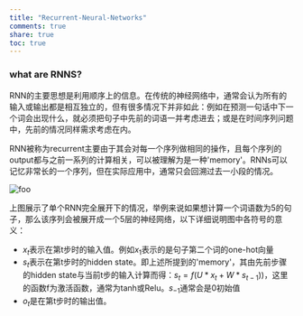 ```yaml
---
title: "Recurrent-Neural-Networks"
comments: true
share: true
toc: true
---
```


### what are RNNS?

RNN的主要思想是利用顺序上的信息。在传统的神经网络中，通常会认为所有的输入或输出都是相互独立的，但有很多情况下并非如此：例如在预测一句话中下一个词会出现什么，就必须把句子中先前的词语一并考虑进去；或是在时间序列问题中，先前的情况同样需求考虑在内。

RNN被称为recurrent主要由于其会对每一个序列做相同的操作，且每个序列的output都与之前一系列的计算相关，可以被理解为是一种'memory'。RNNs可以记忆非常长的一个序列，但在实际应用中，通常只会回溯过去一小段的情况。

![foo](http://d3kbpzbmcynnmx.cloudfront.net/wp-content/uploads/2015/09/rnn.jpg)

上图展示了单个RNN完全展开下的情况，举例来说如果想计算一个词语数为5的句子，那么该序列会被展开成一个5层的神经网络，以下详细说明图中各符号的意义：

*  $x_t$表示在第t步时的输入值。例如$x_1$表示的是句子第二个词的one-hot向量
*  $s_t$表示在第t步时的hidden state。即上述所提到的'memory'，其由先前步骤的hidden state与当前t步的输入计算而得：$s_t = f(U*x_t+W*s_{t-1}))$，这里的函数f为激活函数，通常为tanh或Relu。$s_{-1}$通常会是0初始值
*  $o_t$是在第t步时的输出值。